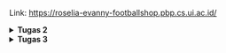 Link: https://roselia-evanny-footballshop.pbp.cs.ui.ac.id/

<details>
<Summary><b>Tugas 2</b></Summary>
Penjelasan mengenai implementasi checklist:
Pertama, saya membuat direktori baru sebagai letak proyek ini. Kemudian, saya melakukan instalasi terhadap dependencies dan membuat proyek Django. Kemudian, saya membuat environment variables untuk menyimpan kredensial database dan pengaturan environment. Kemudian saya menambahkan beberapa konfigurasi di settings.py, seperti menambahkan local host sebagai host yang dapat mengakses web di ALLOWED_HOSTS. Kemudian saya mengubah konfigurasi database, yaitu pada proses production, database yang digunakan adalah PostgreSQL, sedangkan pada proses development, database yang digunakan adalah SQLite. Selanjutnya, saya melakukan migrasi database dan menjalankan servernya. Ini berarti proyek Django berhasil dibuat.

Selanjutnya, saya menghubungkan direktori letak proyek ini ke github. Sebelum itu, saya membuat berkas .gitignore agar berkas yang tercantum di .gitignore, seperti kredensial database atau pengaturan environment, tidak di-push ke github. Selanjutnya, saya menghubungkan proyek ini ke PWS dan menambahkan URL deployment PWS ke ALLOWED_HOSTS di settings.py. Kemudian, saya melakukan add, commit, dan push ke github dan PWS.

Selanjutnya, saya membuat aplikasi main dan mendaftarkannya ke INSTALLED_APPS di settings.py. Selanjutnya, saya membuat berkas .html di aplikasi main, yang berisi informasi nama dan NPM saya. Kemudian, saya membuat model di main, yaitu model Product, saya menambahkan beberapa atribut wajib dan fungsi, lalu melakukan migrasi untuk mengubah struktur tabel basis data sesuai dengan model yang telah dibuat. Kemudian, saya menambahkan fungsi show_main di views.py pada main. Fungsi ini akan menampilkan data yang sesuai ke berkas .html yang sebelumnya telah dibuat.

Tahap selanjutnya adalah melakukan routing dengan membuat berkas urls.py di main. Fungsi show_main perlu di-import ke urls.py, agar fungsi dapat dipanggil ketika URL cocok dengan pola yang ditentukan. Kemudian, saya menambahkan urls.py yang berada di main ke urls.py yang berada di proyek. Sehingga, apabila ditemukan URL yang cocok, maka akan diteruskan ke urls.py di aplikasi. Kemudian saya melakukan add, commit, dan push, agar perubahan yang dilakukan bisa diperbarui.

Secara singkat, saya membuat proyek Django baru, mengubah konfigurasinya, lalu menghubungkannya ke github dan di-deploy di PWS terlebih dahulu. Setelah itu, saya baru membuat aplikasi main, berkas .html, views.py, membuat model, dan routing pada urls.py di main untuk memetakan fungsi yang telah dibuat di views.py.

Penjelasan mengenai bagan request client ke web aplikasi berbasis Django:
Referensi bagan: https://www.google.com/url?sa=i&url=https%3A%2F%2Fagus-hermanto.com%2Fblog%2Fdetail%2Fdjango-flask-framework-python-untuk-web-design-dan-web-development&psig=AOvVaw1GkcxNYxSd5Kl1g29ZGEra&ust=1757432943111000&source=images&cd=vfe&opi=89978449&ved=0CBUQjRxqFwoTCLDw84DCyY8DFQAAAAAdAAAAABAK
![Bagan mengenai urls.py, views.py, models.py, dan .html](image.png)
Ketika user melakukan request, request tersebut akan diterima server, lalu akan dibaca urls.py untuk menyocokkan URL yang diminta user ke fungsi yang sesuai di views.py. Jika dibutuhkan data, maka views.py akan memanggil models.py untuk membaca atau menulis data di database. Kemudian, view akan mengirim data ke berkas .html yang dirender menjadi halaman web dan akan ditampilkan ke user.

Penjelasan mengenai settings.py dalam proyek Django:
settings.py dalam proyek Django berfungsi untuk mengatur konfigurasi proyek. Sehingga, pengembang dapat mengatur hal-hal penting hanya dalam satu berkas. settings.py mengatur keamanan proyek, database yang digunakan,  mengatur aplikasi yang digunakan, serta dapat mengatur bahasa dan zona waktu yang digunakan. Dalam tugas ini, beberapa contoh penggunaan settings.py adalah ketika mengubah penggunaan database yang berbeda untuk proses production dan development. Selain itu, ketika membuat aplikasi main, main perlu dicantumkan di INSTALLED_APPS di settings.py. Pada settings.py, terdapat juga pengaturan DEBUG, dimana apabila DEBUG=TRUE, maka akan dimunculkan penjelasan errornya, ini berguna untuk proses development. Sedangkan pada DEBUG=FALSE, tidak akan dimunculkan penjelasan error, ini berguna untuk proses production. Dengan adanya settings.py, ini memudahkan pengembang untuk mengatur semua pengaturan penting.

Penjelasan mengenai cara kerja migrasi database di Django:
Migrasi database di Django adalah proses membuat dan mengubah struktur database berdasarkan definisi model yang berada di berkas models.py. Jadi, setelah membuat model di berkas models.py, perlu dijalankan instruksi python manage.py makemigrations. Instruksi ini akan mempersiapkan file migrasi yang merepresentasikan perubahan pada model. Kemudian, dijalankan instruksi python manage.py migrate. Instruksi ini akan menjalankan semua perubahan yang tercantum pada file migrasi yang sebelumnya telah dibuat, sehingga tabel database akan diperbarui. Sehingga, ini membuat pengelolaan database lebih mudah.
Referensi: 
UNMAHA. (2024). Migrasi Database Django: Langkah-langkah yang Benar untuk Pengembangan Tanpa Masalah. Diambil kembali dari UNMAHA: https://blog.unmaha.ac.id/migrasi-database-django-langkah-langkah-yang-benar-untuk-pengembangan-tanpa-masalah/

Penjelasan mengenai framework Django sebagai permulaan pembelajaran pengembangan perangkat lunak:
Menurut saya, framework Django dijadikan permulaan pembelajaran pengembangan perangkat lunak karena Django menggunakan bahasa pemrograman Python, yaitu salah satu bahasa yang populer di kalangan developer, terutama pemula. Selain itu, banyak fitur bawaan sehingga developer tidak perlu membuatnya sendiri, seperti sistem autentikasi,ORM (Object Relational Mapper) yang menghubungkan Python dengan database, dan berbagai macam lainnya. Sehingga, bisa lebih fokus untuk memahami konsep dasar web development. Selain itu, Django memiliki fleksibilitas tinggi karena dapat dijalankan di berbagai platform. Django juga memiliki keamanan yang baik, framework ini dilengkapi fitur untuk melindungi serangan siber seperti Cross-Site Scripting (XSS), Cross-Site Request Forgery (CSRF), dan SQL injection.
Referensi:
Kvartalnyi, N. (2025, Maret 30). 10 Advantages of Using Django for Web Development. Diambil kembali dari inoxoft: https://djangostars.com/blog/top-14-pros-using-django-web-development/
Ryabtsev, A. (2025, Januari 9). Top 14 Pros of Using Django for Python Web Development. Diambil kembali dari djangostars: https://inoxoft.com/blog/10-advantages-of-using-django-for-web-development/

Feedback untuk asisten dosen tutorial 1:
Saya merasa asisten dosen sangat membantu dalam pengerjaan tutorial, asisten dosen menjelaskan dengan jelas dan tanggap untuk membantu apabila terdapat masalah pada pengerjaannya.
</details>

<details>
<Summary><b>Tugas 3</b></Summary>
Penjelasan mengenai data delivery dalam pengimplementasian sebuah platform:
Data delivery diperlukan untuk mengirimkan data dari suatu sistem ke sistem yang lain agar aplikasi dapat bertukar informasi. Data delivery diperlukan karena biasanya frontend (user interface yang dilihat user) dan backend (server yang memproses data) terpisah. Dengan adanya data delivery, data yang diproses di backend dapat dikirimkan ke frontend agar bisa ditampilkan ke pengguna. Selain itu, apabila platform memiliki beberapa sistem terpisah seperti aplikasi mobile dan aplikasi web, maka data delivery juga dapat memastikan semua sistem memiliki data yang konsisten dan sinkron. 

Penjelasan mengenai XML dan JSON:
Menurut saya, JSON lebih baik daripada XML. JSON bersifat sederhana dan fleksibel, sedangkan XML bersifat kompleks dan kurang fleksibel. XML menggunakan struktur sintaks yang menggunakan tag pembuka dan penutup seperti HTML, sedangkan JSON menggunakan sintaks seperti dictionary di Python, yaitu pasangan key dan value. Sehingga, XML cenderung lebih panjang dan sulit dibaca, sedangkan JSON lebih mudah dibaca dan lebih ringkas. JSON juga merepresentasikan data yang sama dalam ukuran file yang lebih kecil dan transmisi data yang lebih cepat. JSON lebih populer dibandingkan XML karena JSON berasal dari sintaks JavaScript, yang menjadi bahasa utama di browser. JSON juga lebih sering digunakan untuk sistem baru, sedangkan XML lebih sering digunakan untuk sistem lama.
Sumber:
Amazon Web Services. (n.d). Apa Perbedaan antara JSON dan XML?. Diambil kembali dari AWS: https://aws.amazon.com/id/compare/the-difference-between-json-xml/

Penjelasan mengenai method is_valid() pada form Django:
Method is_valid() pada Django dibutuhkan untuk memvalidasi data yang diberikan oleh pengguna melalui form, sebelum data tersebut disimpan atau diproses ke database. Method ini akan mengecek apakah input yang diberikan pengguna sudah sesuai dengan tipe field yang didefinisikan di form. Jika sudah sesuai, maka data akan diproses dan disimpan ke database. Jika tidak sesuai, Django akan memberikan pesan error dan data tidak akan disimpan di database. Method ini dibutuhkan untuk mencegah data yang tidak valid masuk ke database.

Penjelasan mengenai csrf_token saat membuat form di Django:
CSRF adalah serangan yang mengelabui pengguna untuk menjalankan tindakan yang tidak diinginkan pada aplikasi web dengan mengirimkan script kepada pengguna yang akan secara langsung dieksekusi apabila diklik. Serangan ini memalsukan pengiriman request ke situs web agar terlihat seperti pengguna asli. csrf_token digunakan untuk mencegah serangan CSRF, dan csrf_token adalah kode unik yang akan diberikan untuk setiap form, lalu token ini akan dikirim bersama form dan diverifikasi saat form disubmit. Jika token tidak cocok, maka Django akan menolak request. csrf_token dibutuhkan agar kita bisa memverifikasi bahwa request benar-benar berasal dari pengguna dan form asli dari aplikasi yang akan diproses. Jika kita tidak menambahkan csrf_token pada form, maka penyerang dapat membuat form palsu yang mengirim request ke aplikasi, sehingga server tidak dapat membedakan request asli dan request palsu. Jika kita tidak menambahkan line {% csrf_token %} pada form, maka Django akan mengirimkan pesan error. Dengan csrf_token, kita bisa melindungi pengguna dan data dari serangan berbahaya.
Sumber:
codingstudio. (2023, 19 November). CSRF (Cross Site Request Forgery): Pengertian, Jenis dan Cara Mencegahnya. Diambil kembali dari codingstudio: https://codingstudio.id/blog/csrf-adalah/ 
chippiko. (2023, 8 Januari). Apa itu CSRF (Cross-Site Request Forgery)?. Diambil kembali dari chippiko: https://www.chippiko.com/apa-itu-csrf

Penjelasan mengenai implementasi checklist:
Pertama, saya membuat fungsi baru di views.py pada main yang akan menampilkan semua data dalam bentuk XML atau JSON, dan menampilkan data yang sesuai dengan ID dalam bentuk XML atau JSON. Kemudian, saya membuat routing dengan menambahkan fungsi tersebut di urls.py bagian main, sehingga fungsi tersebut dapat diakses melalui browser atau Postman.

Selanjutnya, saya membuat forms.py di main untuk membuat form yang menerima data. Kemudian, saya menambahkan fungsi di views.py untuk menambahkan produk di forms dan menampilkan produk yang tersedia. Selanjutnya, saya menambahkan fungsi tersebut ke urls.py dan menambahkan path URLnya ke urlpatterns. Selanjutnya, saya mengubah template.html yang ada di main, dan menambahkan tombol untuk menambahkan produk serta redirect ke halaman form serta kode untuk menampilkan produk yang ada dan melakukan redirect ke halaman detail produk.

Kemudian, saya membuat halaman yang akan menampilkan  formsnya di create_product.html dan halaman untuk menampilkan detail produk di product_detail.html. Pada forms tersebut, saya juga menambahkan {% csrf_token %} untuk mencegah serangan CSRF. Setelah itu, saya juga mengubah settings.py dan menambahkan CSRF_TRUSTEG_ORIGINS. Terakhir, saya melakukan add, commit, dan push ke GitHub dan PWS.

Feedback untuk asisten dosen di tutorial 2:
Penjelasan yang diberikan sangat membantu dan jelas, serta asisten dosen membantu saya ketika terdapat permasalahan dalam pengerjaan tutorial. Asisten dosen juga memberikan feedback yang jelas jika terdapat kesalahan dalam pengerjaan.

Screenshot dari hasil akses URL pada Postman:
![Screenshot XML](xml.png)
![Screenshot XML dengan ID](xml_id.png)
![Screenshot JSON](json.png)
![Screenshot JSON dengan ID](json_id.png)
</details>